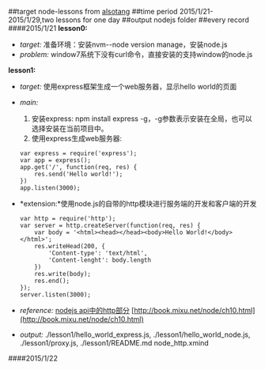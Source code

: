 ##target
node-lessons from [alsotang](https://github.com/alsotang/node-lessons)
##time period
2015/1/21-2015/1/29,two lessons for one day
##output
nodejs folder
##every record
####2015/1/21
**lesson0:**

- *target:* 
    准备环境：安装nvm--node version manage，安装node.js
- *problem:*
    window7系统下没有curl命令，直接安装的支持window的node.js 

**lesson1:**

- *target:*
    使用express框架生成一个web服务器，显示hello world的页面
- *main:*
    1.   安装express: npm install express -g，-g参数表示安装在全局，也可以选择安装在当前项目中。
    2.   使用express生成web服务器: 
    
    ```
    var express = require('express');
    var app = express();
    app.get('/', function(req, res) {
        res.send('Hello world!');
    })
    app.listen(3000);
    ```

- *extension:*使用node.js的自带的http模块进行服务端的开发和客户端的开发

    ```
    var http = require('http');
    var server = http.createServer(function(req, res) {
        var body = '<html><head></head><body>Hello World!</body></html>';
        res.writeHead(200, {
            'Content-type': 'text/html',
            'Content-lenght': body.length
        })
        res.write(body);
        res.end();
    });
    server.listen(3000);
    ```

- *reference:*
    [nodejs api中的http部分](http://nodejs.org/api/http.html#http_http_request_options_callback)
    [http://book.mixu.net/node/ch10.html](http://book.mixu.net/node/ch10.html)
- *output:*
    ./lesson1/hello_world_express.js,
    ./lesson1/hello_world_node.js,
    ./lesson1/proxy.js,
    ./lesson1/README.md
    node_http.xmind

####2015/1/22
